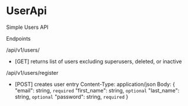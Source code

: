 # UserApi
Simple Users API

Endpoints

/api/v1/users/
  - [GET] returns list of users excluding superusers, deleted, or inactive

/api/v1/users/register
  - [POST] creates user entry
    Content-Type: application/json
    Body:
      {
        "email": string, `required`
        "first_name": string, `optional`
        "last_name": string, `optional`
        "password": string, `required`
      }
 
